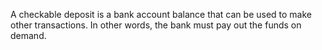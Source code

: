 A checkable deposit is a bank account balance that can be used to make other transactions. In other words, the bank must pay out the funds on demand.